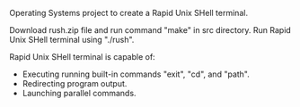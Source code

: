Operating Systems project to create a Rapid Unix SHell terminal.

Download rush.zip file and run command "make" in src directory. Run Rapid Unix SHell terminal using "./rush".

Rapid Unix SHell terminal is capable of:
  - Executing running built-in commands "exit", "cd", and "path".
  - Redirecting program output.
  - Launching parallel commands.
